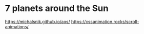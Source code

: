 # 7 planets around the Sun

https://michalsnik.github.io/aos/
https://cssanimation.rocks/scroll-animations/
